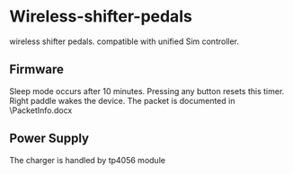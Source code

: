 # Wireless-shifter-pedals
wireless shifter pedals. compatible with unified Sim controller.

## Firmware
Sleep mode occurs after 10 minutes. Pressing any button resets this timer.
Right paddle wakes the device.
The packet is documented in \PacketInfo.docx
## Power Supply

The charger is handled by tp4056 module